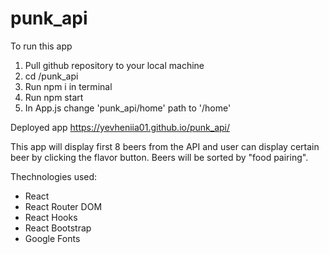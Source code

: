 # punk_api
To run this app

1. Pull github repository to your local machine
2. cd /punk_api
3. Run npm i in terminal
4. Run npm start
5. In App.js change 'punk_api/home' path to '/home'

Deployed app https://yevheniia01.github.io/punk_api/

This app will display first 8 beers from the API and user can display certain beer by clicking the flavor button.
Beers will be sorted by "food pairing".

Thechnologies used:
- React
- React Router DOM
- React Hooks
- React Bootstrap
- Google Fonts
